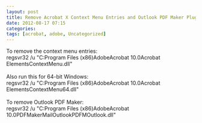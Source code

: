 ```yaml
---
layout: post
title: Remove Acrobat X Context Menu Entries and Outlook PDF Maker Plug-in
date: 2012-08-17 07:15
categories: 
tags: [acrobat, adobe, Uncategorized]
---
```


To remove the context menu entries:<br><span>regsvr32 /u "C:Program Files (x86)AdobeAcrobat 10.0Acrobat ElementsContextMenu.dll"</span><br><br>
Also run this for 64-bit Windows:<br><span>regsvr32 /u "C:Program Files (x86)AdobeAcrobat 10.0Acrobat ElementsContextMenu64.dll"</span><br><br>
To remove Outlook PDF Maker:<br><span>regsvr32 /u "C:Program Files (x86)AdobeAcrobat 10.0PDFMakerMailOutlookPDFMOutlook.dll"</span>
